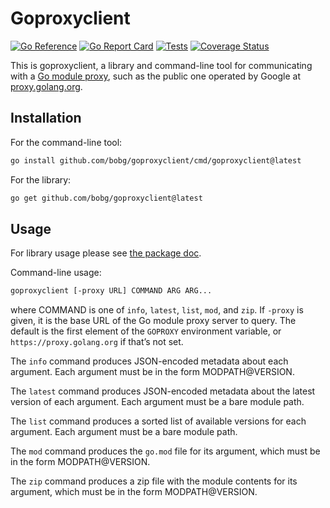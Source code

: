 # Goproxyclient

[![Go Reference](https://pkg.go.dev/badge/github.com/bobg/goproxyclient.svg)](https://pkg.go.dev/github.com/bobg/goproxyclient)
[![Go Report Card](https://goreportcard.com/badge/github.com/bobg/goproxyclient)](https://goreportcard.com/report/github.com/bobg/goproxyclient)
[![Tests](https://github.com/bobg/goproxyclient/actions/workflows/go.yml/badge.svg)](https://github.com/bobg/goproxyclient/actions/workflows/go.yml)
[![Coverage Status](https://coveralls.io/repos/github/bobg/goproxyclient/badge.svg?branch=master)](https://coveralls.io/github/bobg/goproxyclient?branch=master)

This is goproxyclient,
a library and command-line tool
for communicating with a [Go module proxy](https://go.dev/ref/mod#module-proxy),
such as the public one operated by Google at [proxy.golang.org](https://proxy.golang.org).

## Installation

For the command-line tool:

```sh
go install github.com/bobg/goproxyclient/cmd/goproxyclient@latest
```

For the library:

```sh
go get github.com/bobg/goproxyclient@latest
```

## Usage

For library usage please see
[the package doc](https://pkg.go.dev/github.com/bobg/goproxyclient).

Command-line usage:

```sh
goproxyclient [-proxy URL] COMMAND ARG ARG...
```

where COMMAND is one of `info`, `latest`, `list`, `mod`, and `zip`.
If `-proxy` is given,
it is the base URL of the Go module proxy server to query.
The default is the first element of the `GOPROXY` environment variable,
or `https://proxy.golang.org` if that’s not set.

The `info` command produces JSON-encoded metadata about each argument.
Each argument must be in the form MODPATH@VERSION.

The `latest` command produces JSON-encoded metadata about the latest version of each argument.
Each argument must be a bare module path.

The `list` command produces a sorted list of available versions for each argument.
Each argument must be a bare module path.

The `mod` command produces the `go.mod` file for its argument,
which must be in the form MODPATH@VERSION.

The `zip` command produces a zip file with the module contents for its argument,
which must be in the form MODPATH@VERSION.
